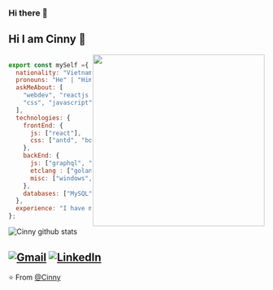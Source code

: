 ### Hi there 👋

### <h2> Hi I am Cinny 👋  </h2>

<img align='right' src="https://i.pinimg.com/564x/8c/72/44/8c7244fbc7569df63a2efae3a5de6aca.jpg" width="338">

```js

export const mySelf ={
  nationality: "Vietnamese",
  pronouns: "He" | "Him",
  askMeAbout: [
    "webdev", "reactjs dev", "front-end dev", "html",
    "css", "javascript", "typescript", "graphql", "mysql", "mongodb", "nestjs", "expressjs", "golang"
  ],
  technologies: {
    frontEnd: {
      js: ["react"],
      css: ["antd", "bootstrap", ...]
    },
    backEnd: {
      js: ["graphql", "express", "nest"],
      etclang : ["golang"],
      misc: ["windows", "ubuntu", "docker"]
    },
    databases: ["MySQL", "MongoDb"]
  },
  experience: "I have more than 3 years and work in software development." 
};

```

![Cinny github stats](https://github-readme-stats.vercel.app/api?username=cin12211&count_private=true&show_icons=true&theme=dracula&hide=contribs,prs)

<a href="mailto:chinhkhacnguyen29@gmail.com"><img src="https://img.shields.io/badge/-Gmail-c14438?style=flat-square&logo=Gmail&logoColor=white&link=mailto:chinhkhacnguyen29@gmail.com" alt="Gmail"></a>
<a href="https://www.linkedin.com/in"><img src="https://img.shields.io/badge/LinkedIn-%230077B5.svg?&style=flat-square&logo=linkedin&logoColor=white" alt="LinkedIn"></a>
---

⭐️ From [@Cinny](https://github.com/cin12111)
